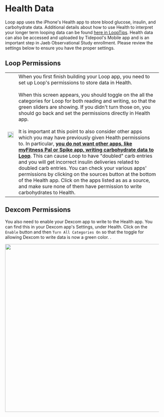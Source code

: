 # Health Data

Loop app uses the iPhone's Health app to store blood glucose, insulin, and carbohydrate data. Additional details about how to use Health to interpret your longer term looping data can be found [here in LoopTips](https://kdisimone.github.io/looptips/data/health/). Health data can also be accessed and uploaded by Tidepool's Mobile app and is an important step in Jaeb Observational Study enrollment. Please review the settings below to ensure you have the proper settings.

## Loop Permissions

<table>
<th><img src="../img/healthapp.jpg" width="100%"></th>
<td>When you first finish building your Loop app, you need to set up Loop's permissions to store data in Health.</br></br>When this screen appears, you should toggle on the all the categories for Loop for both reading and writing, so that the green sliders are showing. If you didn't turn those on, you should go back and set the permissions directly in Health app.</br></br>It is important at this point to also consider other apps which you may have previously given Health permissions to. In particular, <b><u>you do not want other apps, like myFitness Pal or Spike app, writing carbohydrate data to Loop</u></b>. This can cause Loop to have "doubled" carb entries and you will get incorrect insulin deliveries related to doubled carb entries. You can check your various apps' permissions by clicking on the sources button at the bottom of the Health app. Click on the apps listed as as a source, and make sure none of them have permission to write carbohydrates to Health.</td>
</table>

## Dexcom Permissions

You also need to enable your Dexcom app to write to the Health app. You can find this in your Dexcom app's Settings, under Health.  Click on the `Enable` button and then `Turn All Categories On` so that the toggle for allowing Dexcom to write data is now a green color.  .

<p align="center">
<img src="../img/health_g5.jpg" width="550">
</p>
</br></br>

